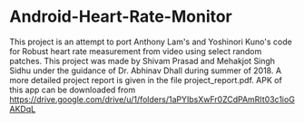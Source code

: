 # Android-Heart-Rate-Monitor
This project is an attempt to port Anthony Lam's and Yoshinori Kuno's code for Robust heart rate measurement from video using select
random patches.
This project was made by Shivam Prasad and Mehakjot Singh Sidhu under the guidance of Dr. Abhinav Dhall during summer of 2018.
A more detailed project report is given in the file project_report.pdf.
APK of this app can be downloaded from https://drive.google.com/drive/u/1/folders/1aPYIbsXwFr0ZCdPAmRIt03c1ioGAKDqL
